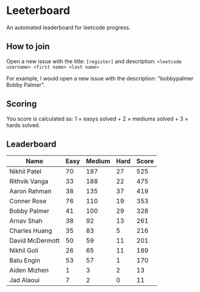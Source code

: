 # Leeterboard

An automated leaderboard for leetcode progress.

## How to join

Open a new issue with the title: `[register]` and description:
`<leetcode username> <first name> <last name>`

For example, I would open a new issue with the description: "bobbypalmer Bobby Palmer".

## Scoring

You score is calculated as:
1 $\times$ easys solved + 2 $\times$ mediums solved + 3 $\times$ hards solved.

## Leaderboard
| Name | Easy | Medium | Hard | Score |
| --- | --- | --- | --- | --- |
| Nikhil Patel | 70 | 187 | 27 | 525 |
| Rithvik Vanga | 33 | 188 | 22 | 475 |
| Aaron Rahman | 38 | 135 | 37 | 419 |
| Conner Rose | 76 | 110 | 19 | 353 |
| Bobby Palmer | 41 | 100 | 29 | 328 |
| Arnav Shah | 38 | 92 | 13 | 261 |
| Charles Huang | 35 | 83 | 5 | 216 |
| David McDermott | 50 | 59 | 11 | 201 |
| Nikhil Goli | 26 | 65 | 11 | 189 |
| Batu Engin | 53 | 57 | 1 | 170 |
| Aiden Mizhen | 1 | 3 | 2 | 13 |
| Jad Alaoui | 7 | 2 | 0 | 11 |
